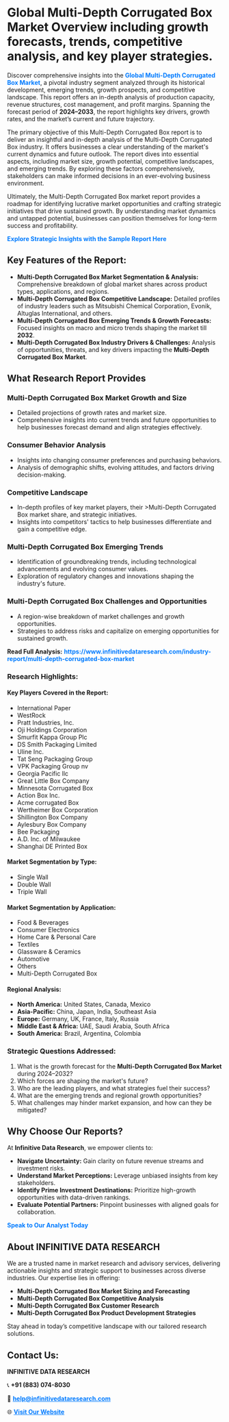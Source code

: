 <h1>Global Multi-Depth Corrugated Box Market Overview including growth forecasts, trends, competitive analysis, and key player strategies.</h1>
<p>
Discover comprehensive insights into the 
<a href="https://www.infinitivedataresearch.com/industry-report/multi-depth-corrugated-box-market" rel="dofollow" style="color: #007BFF; text-decoration: none;"><strong>Global Multi-Depth Corrugated Box Market</strong></a>, a pivotal industry segment analyzed through its historical development, emerging trends, growth prospects, and competitive landscape. This report offers an in-depth analysis of production capacity, revenue structures, cost management, and profit margins. Spanning the forecast period of <strong>2024–2033</strong>, the report highlights key drivers, growth rates, and the market’s current and future trajectory.
</p>
<p>
The primary objective of this Multi-Depth Corrugated Box report is to deliver an insightful and in-depth analysis of the Multi-Depth Corrugated Box industry. It offers businesses a clear understanding of the market's current dynamics and future outlook. The report dives into essential aspects, including market size, growth potential, competitive landscapes, and emerging trends. By exploring these factors comprehensively, stakeholders can make informed decisions in an ever-evolving business environment.
</p>
<p>
Ultimately, the Multi-Depth Corrugated Box market report provides a roadmap for identifying lucrative market opportunities and crafting strategic initiatives that drive sustained growth. By understanding market dynamics and untapped potential, businesses can position themselves for long-term success and profitability.
</p>
<p>
<a href="https://www.infinitivedataresearch.com/request-sample/reportId=102822" style="color: #007BFF; text-decoration: none;"><strong>Explore Strategic Insights with the Sample Report Here</strong></a>
</p>

<h2>Key Features of the Report:</h2>
<ul>
<li><strong>Multi-Depth Corrugated Box Market Segmentation & Analysis:</strong> Comprehensive breakdown of global market shares across product types, applications, and regions.</li>
<li><strong>Multi-Depth Corrugated Box Competitive Landscape:</strong> Detailed profiles of industry leaders such as Mitsubishi Chemical Corporation, Evonik, Altuglas International, and others.</li>
<li><strong>Multi-Depth Corrugated Box Emerging Trends & Growth Forecasts:</strong> Focused insights on macro and micro trends shaping the market till <strong>2032</strong>.</li>
<li><strong>Multi-Depth Corrugated Box Industry Drivers & Challenges:</strong> Analysis of opportunities, threats, and key drivers impacting the <strong>Multi-Depth Corrugated Box Market</strong>.</li>
</ul>

<h2>What Research Report Provides</h2>
<h3>Multi-Depth Corrugated Box Market Growth and Size</h3>
<ul>
<li>Detailed projections of growth rates and market size.</li>
<li>Comprehensive insights into current trends and future opportunities to help businesses forecast demand and align strategies effectively.</li>
</ul>

<h3>Consumer Behavior Analysis</h3>
<ul>
<li>Insights into changing consumer preferences and purchasing behaviors.</li>
<li>Analysis of demographic shifts, evolving attitudes, and factors driving decision-making.</li>
</ul>

<h3>Competitive Landscape</h3>
<ul>
<li>In-depth profiles of key market players, their >Multi-Depth Corrugated Box market share, and strategic initiatives.</li>
<li>Insights into competitors' tactics to help businesses differentiate and gain a competitive edge.</li>
</ul>

<h3>Multi-Depth Corrugated Box Emerging Trends</h3>
<ul>
<li>Identification of groundbreaking trends, including technological advancements and evolving consumer values.</li>
<li>Exploration of regulatory changes and innovations shaping the industry's future.</li>
</ul>

<h3>Multi-Depth Corrugated Box Challenges and Opportunities</h3>
<ul>
<li>A region-wise breakdown of market challenges and growth opportunities.</li>
<li>Strategies to address risks and capitalize on emerging opportunities for sustained growth.</li>
</ul>
<p><strong>Read Full Analysis:</strong> <a href="https://www.infinitivedataresearch.com/industry-report/multi-depth-corrugated-box-market" rel="dofollow" style="color: #007BFF; text-decoration: none;"><strong>https://www.infinitivedataresearch.com/industry-report/multi-depth-corrugated-box-market</strong></a></p>
<h3>Research Highlights:</h3>
<h4>Key Players Covered in the Report:</h4>
<ul><li>International Paper</li><li>WestRock</li><li>Pratt Industries, Inc.</li><li>Oji Holdings Corporation</li><li>Smurfit Kappa Group Plc</li><li>DS Smith Packaging Limited</li><li>Uline Inc.</li><li>Tat Seng Packaging Group</li><li>VPK Packaging Group nv</li><li>Georgia Pacific llc</li><li>Great Little Box Company</li><li>Minnesota Corrugated Box</li><li>Action Box Inc.</li><li>Acme corrugated Box</li><li>Wertheimer Box Corporation</li><li>Shillington Box Company</li><li>Aylesbury Box Company</li><li>Bee Packaging</li><li>A.D. Inc. of Milwaukee</li><li>Shanghai DE Printed Box</li></ul>
<h4>Market Segmentation by Type:</h4>
<ul><li>Single Wall</li><li>Double Wall</li><li>Triple Wall</li></ul>
<h4>Market Segmentation by Application:</h4>
<ul><li>Food &amp; Beverages</li><li>Consumer Electronics</li><li>Home Care &amp; Personal Care</li><li>Textiles</li><li>Glassware &amp; Ceramics</li><li>Automotive</li><li>Others</li><li>Multi-Depth Corrugated Box</li></ul>

<h4>Regional Analysis:</h4>
<ul>
<li><strong>North America:</strong> United States, Canada, Mexico</li>
<li><strong>Asia-Pacific:</strong> China, Japan, India, Southeast Asia</li>
<li><strong>Europe:</strong> Germany, UK, France, Italy, Russia</li>
<li><strong>Middle East & Africa:</strong> UAE, Saudi Arabia, South Africa</li>
<li><strong>South America:</strong> Brazil, Argentina, Colombia</li>
</ul>

<h3>Strategic Questions Addressed:</h3>
<ol>
<li>What is the growth forecast for the <strong>Multi-Depth Corrugated Box Market</strong> during 2024–2032?</li>
<li>Which forces are shaping the market's future?</li>
<li>Who are the leading players, and what strategies fuel their success?</li>
<li>What are the emerging trends and regional growth opportunities?</li>
<li>What challenges may hinder market expansion, and how can they be mitigated?</li>
</ol>

<h2>Why Choose Our Reports?</h2>
<p>At <strong>Infinitive Data Research</strong>, we empower clients to:</p>
<ul>
<li><strong>Navigate Uncertainty:</strong> Gain clarity on future revenue streams and investment risks.</li>
<li><strong>Understand Market Perceptions:</strong> Leverage unbiased insights from key stakeholders.</li>
<li><strong>Identify Prime Investment Destinations:</strong> Prioritize high-growth opportunities with data-driven rankings.</li>
<li><strong>Evaluate Potential Partners:</strong> Pinpoint businesses with aligned goals for collaboration.</li>
</ul>
<p><a href="https://www.infinitivedataresearch.com/industry-report/multi-depth-corrugated-box-market" rel="dofollow" style="color: #007BFF; text-decoration: none;"><strong>Speak to Our Analyst Today</strong></a></p>

<h2>About INFINITIVE DATA RESEARCH</h2>
<p>We are a trusted name in market research and advisory services, delivering actionable insights and strategic support to businesses across diverse industries. Our expertise lies in offering:</p>
<ul>
<li><strong>Multi-Depth Corrugated Box Market Sizing and Forecasting</strong></li>
<li><strong>Multi-Depth Corrugated Box Competitive Analysis</strong></li>
<li><strong>Multi-Depth Corrugated Box Customer Research</strong></li>
<li><strong>Multi-Depth Corrugated Box Product Development Strategies</strong></li>
</ul>
<p>Stay ahead in today’s competitive landscape with our tailored research solutions.</p>

<h2>Contact Us:</h2>
<p><strong>INFINITIVE DATA RESEARCH</strong></p>
<p>📞 <strong>+91 (883) 074-8030</strong></p>
<p>📧 <strong><a href="mailto:help@infinitivedataresearch.com" style="color: #007BFF;">help@infinitivedataresearch.com</a></strong></p>
<p>🌐 <strong><a href="https://www.infinitivedataresearch.com" rel="dofollow" style="color: #007BFF;">Visit Our Website</a></strong></p>